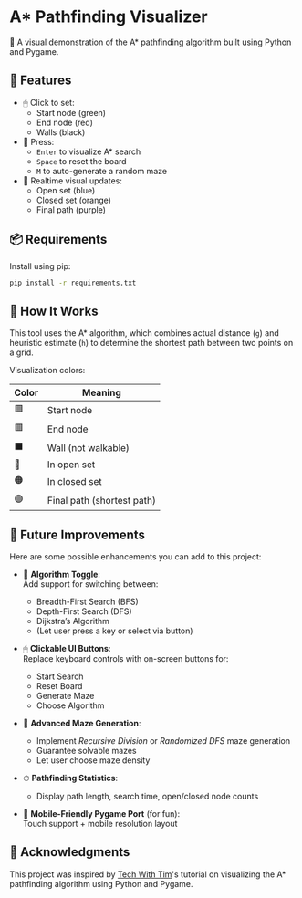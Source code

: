 # A* Pathfinding Visualizer

🎯 A visual demonstration of the A* pathfinding algorithm built using Python and Pygame.

## 🚀 Features
- 🖱 Click to set:
  - Start node (green)
  - End node (red)
  - Walls (black)
- 🔁 Press:
  - `Enter` to visualize A* search
  - `Space` to reset the board
  - `M` to auto-generate a random maze
- 🎨 Realtime visual updates:
  - Open set (blue)
  - Closed set (orange)
  - Final path (purple)

## 📦 Requirements

Install using pip:

```bash
pip install -r requirements.txt 
```

## 🧠 How It Works

This tool uses the A* algorithm, which combines actual distance (`g`) and heuristic estimate (`h`) to determine the shortest path between two points on a grid.

Visualization colors:

| Color | Meaning              |
|-------|----------------------|
| 🟩    | Start node           |
| 🟥    | End node             |
| ⬛    | Wall (not walkable)  |
| 🔵    | In open set          |
| 🟠    | In closed set        |
| 🟣    | Final path (shortest path) |

## 🧩 Future Improvements

Here are some possible enhancements you can add to this project:

- 🔀 **Algorithm Toggle**:  
  Add support for switching between:
  - Breadth-First Search (BFS)
  - Depth-First Search (DFS)
  - Dijkstra’s Algorithm
  - (Let user press a key or select via button)

- 🖱 **Clickable UI Buttons**:  
  Replace keyboard controls with on-screen buttons for:
  - Start Search
  - Reset Board
  - Generate Maze
  - Choose Algorithm

- 🧱 **Advanced Maze Generation**:
  - Implement *Recursive Division* or *Randomized DFS* maze generation
  - Guarantee solvable mazes
  - Let user choose maze density

- ⏱ **Pathfinding Statistics**:
  - Display path length, search time, open/closed node counts

- 📱 **Mobile-Friendly Pygame Port** (for fun):  
  Touch support + mobile resolution layout

## 🙌 Acknowledgments

This project was inspired by [Tech With Tim](https://www.youtube.com/watch?v=JtiK0DOeI4A)'s tutorial on visualizing the A* pathfinding algorithm using Python and Pygame.
